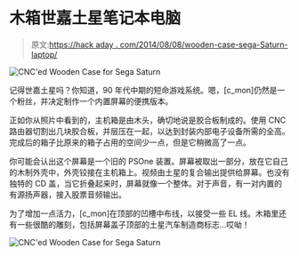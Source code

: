 # 木箱世嘉土星笔记本电脑

> 原文:[https://hack aday . com/2014/08/08/wooden-case-sega-Saturn-laptop/](https://hackaday.com/2014/08/08/wooden-case-sega-saturn-laptop/)

![CNC'ed Wooden Case for Sega Saturn](../Images/da632ea124f29cdcb2d6b38e1b46b300.png)

记得世嘉土星吗？你知道，90 年代中期的短命游戏系统。嗯，[c_mon]仍然是一个粉丝，并决定制作一个内置屏幕的便携版本。

正如你从照片中看到的，主机箱是由木头，确切地说是胶合板制成的。使用 CNC 路由器切割出几块胶合板，并层压在一起，以达到封装内部电子设备所需的全高。完成后的箱子比原来的箱子占用的空间少一点，但是它稍微高了一点。

你可能会认出这个屏幕是一个旧的 PSOne 装置。屏幕被取出一部分，放在它自己的木制外壳中，外壳铰接在主机箱上。视频由土星的复合输出提供给屏幕。也没有独特的 CD 盖，当它折叠起来时，屏幕就像一个整体。对于声音，有一对内置的有源扬声器，接入股票音频输出。

为了增加一点活力，[c_mon]在顶部的凹槽中布线，以接受一些 EL 线。木箱里还有一些很酷的雕刻，包括屏幕盖子顶部的土星汽车制造商标志…哎呦！

![CNC'ed Wooden Case for Sega Saturn](../Images/d85277dd0a12b67f4c8eed5fe62db9ac.png)